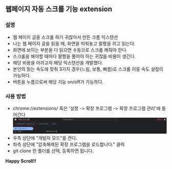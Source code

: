 ## 웹페이지 자동 스크롤 기능 extension

### 설명
- 웹 페이지 글을 스크롤 하기 귀찮아서 만든 크롬 익스텐션
- 나는 웹 페이지 글을 읽을 때, 화면을 띄워놓고 팔짱을 끼고 읽는다.
- 화면에 보이는 부분을 다 읽으면 수동으로 스크롤 해줘야 한다.
- 스크롤을 해야할 때마다 팔짱을 풀어야 하는 귀찮음 비용이 생긴다.
- 해당 비용을 아끼고자 해당 익스텐션을 개발했다.
- 본인의 읽는 속도에 맞춰 3가지 경우(느림, 보통, 빠름)로 스크롤 이동 속도 설정이 가능하다.
- 버튼을 누름으로써 해당 기능 on/off가 가능하다.

### 사용 방법
- chrome://extensions/ 혹은 '설정 -> 확장 프로그램 -> 확장 프로그램 관리'에 들어간다
![alt text](image.png)
- 우측 상단에 "개발자 모드"를 켠다.
- 좌측 상단에 "압축해제된 확장 프로그램을 로드합니다." 클릭
- git clone 한 폴더를 선택, 등록하면 됩니다.

**Happy Scroll!!**
